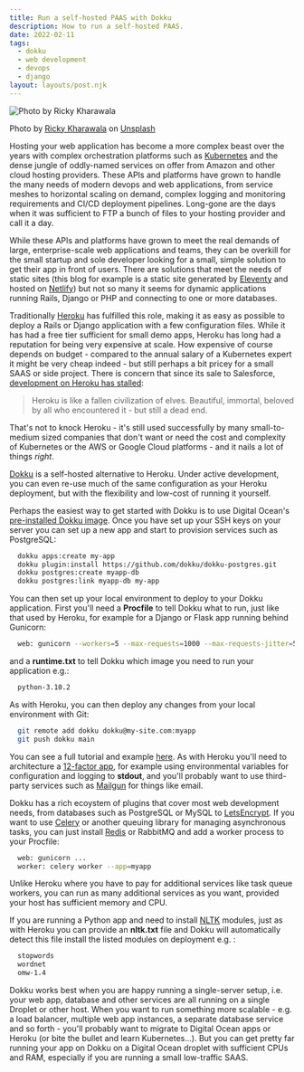 ```yaml
---
title: Run a self-hosted PAAS with Dokku
description: How to run a self-hosted PAAS.
date: 2022-02-11
tags:
  - dokku
  - web development
  - devops
  - django
layout: layouts/post.njk
---
```


![Photo by Ricky Kharawala](/img/ricky-kharawala-4dVDBMAho8c-unsplash.jpg)

Photo by <a href="https://unsplash.com/@sweetmangostudios?utm_source=unsplash&utm_medium=referral&utm_content=creditCopyText">Ricky  Kharawala</a> on <a href="https://unsplash.com/s/photos/carpentry?utm_source=unsplash&utm_medium=referral&utm_content=creditCopyText">Unsplash</a>

Hosting your web application has become a more complex beast over the years with complex orchestration platforms such as [Kubernetes](https://kubernetes.io/) and the dense jungle of oddly-named services on offer from Amazon and other cloud hosting providers. These APIs and platforms have grown to handle the many needs of modern devops and web applications, from service meshes to horizontal scaling on demand, complex logging and monitoring requirements and CI/CD deployment pipelines. Long-gone are the days when it was sufficient to FTP a bunch of files to your hosting provider and call it a day.

While these APIs and platforms have grown to meet the real demands of large, enterprise-scale web applications and teams, they can be overkill for the small startup and sole developer looking for a small, simple solution to get their app in front of users. There are solutions that meet the needs of static sites (this blog for example is a static site generated by [Eleventy](https://www.11ty.dev/) and hosted on [Netlify](https://www.netlify.com/)) but not so many it seems for dynamic applications running Rails, Django or PHP and connecting to one or more databases.

Traditionally [Heroku](https://www.heroku.com/) has fulfilled this role, making it as easy as possible to deploy a Rails or Django application with a few configuration files. While it has had a free tier sufficient for small demo apps, Heroku has long had a reputation for being very expensive at scale. How expensive of course depends on budget - compared to the annual salary of a Kubernetes expert it might be very cheap indeed - but still perhaps a bit pricey for a small SAAS or side project. There is concern that since its sale to Salesforce, [development on Heroku has stalled](https://twitter.com/adamhjk/status/1369704730218299392):

> Heroku is like a fallen civilization of elves. Beautiful, immortal, beloved by all who encountered it - but still a dead end.

That's not to knock Heroku - it's still used successfully by many small-to-medium sized companies that don't want or need the cost and complexity of Kubernetes or the AWS or Google Cloud platforms - and it nails a lot of things *right*.

[Dokku](https://dokku.com/) is a self-hosted alternative to Heroku. Under active development, you can even re-use much of the same configuration as your Heroku deployment, but with the flexibility and low-cost of running it yourself.

Perhaps the easiest way to get started with Dokku is to use Digital Ocean's [pre-installed Dokku image](https://dokku.com/docs/getting-started/install/digitalocean/). Once you have set up your SSH keys on your server you can set up a new app and start to provision services such as PostgreSQL:

```bash
  dokku apps:create my-app
  dokku plugin:install https://github.com/dokku/dokku-postgres.git
  dokku postgres:create myapp-db
  dokku postgres:link myapp-db my-app
```

You can then set up your local environment to deploy to your Dokku application. First you'll need a **Procfile** to tell Dokku what to run, just like that used by Heroku, for example for a Django or Flask app running behind Gunicorn:

```bash
  web: gunicorn --workers=5 --max-requests=1000 --max-requests-jitter=50 myapp.wsgi
```

and a **runtime.txt** to tell Dokku which image you need to run your application e.g.:

```bash
  python-3.10.2
```

As with Heroku, you can then deploy any changes from your local environment with Git:

```bash
  git remote add dokku dokku@my-site.com:myapp
  git push dokku main
```

You can see a full tutorial and example [here](https://dokku.com/docs/deployment/application-deployment/). As with Heroku you'll need to architecture a [12-factor app](https://12factor.net/), for example using environmental variables for configuration and logging to **stdout**, and you'll probably want to use third-party services such as [Mailgun](https://www.mailgun.com/) for things like email.

Dokku has a rich ecoystem of plugins that cover most web development needs, from databases such as PostgreSQL or MySQL to [LetsEncrypt](https://github.com/dokku/dokku-letsencrypt). If you want to use [Celery](https://docs.celeryproject.org/en/stable/getting-started/introduction.html) or another queuing library for managing asynchronous tasks, you can just install [Redis](https://github.com/dokku/dokku-redis) or RabbitMQ and add a worker process to your Procfile:

```bash
  web: gunicorn ...
  worker: celery worker --app=myapp
```

Unlike Heroku where you have to pay for additional services like task queue workers,  you can run as many additional services as you want, provided your host has sufficient memory and CPU.

If you are running a Python app and need to install [NLTK](https://github.com/nltk/nltk) modules, just as with Heroku you can provide an **nltk.txt** file and Dokku will automatically detect this file install the listed modules on deployment e.g. :

```bash
  stopwords
  wordnet
  omw-1.4
```

Dokku works best when you are happy running a single-server setup, i.e. your web app, database and other services are all running on a single Droplet or other host. When you want to run something more scalable - e.g. a load balancer, multiple web app instances, a separate database service and so forth - you'll probably want to migrate to Digital Ocean apps or Heroku (or bite the bullet and learn Kubernetes...). But you can get pretty far running your app on Dokku on a Digital Ocean droplet with sufficient CPUs and RAM, especially if you are running a small low-traffic SAAS.
